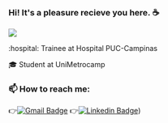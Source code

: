 
### Hi! It's a pleasure recieve you here. :coffee:

<img src="https://img.shields.io/static/v1?label=Overview&message=BrunoLuz&color=fddb3a&style=for-the-badge&logo=GHOST">

<p>
:hospital: Trainee at Hospital PUC-Campinas <br />

:mortar_board: Student at UniMetrocamp
</p>

### 📫 How to reach me:

:point_right:[![Gmail Badge](https://img.shields.io/badge/-email-52575d?style=flat-square&logo=Gmail&logoColor=fddb3a&link=mailto:brunoluz01.bl@gmail.com)](mailto:brunoluz01.bl@gmail.com)
:point_right:[![Linkedin Badge](https://img.shields.io/badge/-LinkedIn-52575d?style=flat-square&logo=Linkedin&logoColor=fddb3a&link=https://www.linkedin.com/in/bruno-luz-089609180/)](https://www.linkedin.com/in/bruno-luz-089609180/))

<!--
**brunomarcosluz/brunomarcosluz** is a ✨ _special_ ✨ repository because its `README.md` (this file) appears on your GitHub profile.

Here are some ideas to get you started:

- 🔭 I’m currently working on ...
- 🌱 I’m currently learning ...
- 👯 I’m looking to collaborate on ...
- 🤔 I’m looking for help with ...
- 💬 Ask me about ...
- 📫 How to reach me: ...
- 😄 Pronouns: ...
- ⚡ Fun fact: ...
-->
